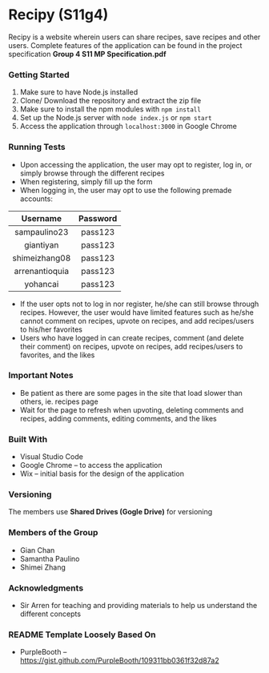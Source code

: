 # Recipy (S11g4)
Recipy is a website wherein users can share recipes, save recipes and other users. Complete features of the application can be found in the project specification **Group 4 S11 MP Specification.pdf**

### Getting Started
1. Make sure to have Node.js installed  
1. Clone/ Download the repository and extract the zip file  
1. Make sure to install the npm modules with `npm install`
1. Set up the Node.js server with `node index.js` or `npm start`
1. Access the application through `localhost:3000` in Google Chrome  

### Running Tests
* Upon accessing the application, the user may opt to register, log in, or simply browse through the different recipes  
* When registering, simply fill up the form  
* When logging in, the user may opt to use the following premade accounts:  

| Username | Password |
|:---:|:---:|
|sampaulino23|pass123|
|giantiyan|pass123|
|shimeizhang08|pass123|
|arrenantioquia|pass123|
|yohancai|pass123|

* If the user opts not to log in nor register, he/she can still browse through recipes. However, the user would have limited features such as he/she cannot comment on recipes, upvote on recipes, and add recipes/users to his/her favorites  
* Users who have logged in can create recipes, comment (and delete their comment) on recipes, upvote on recipes, add recipes/users to favorites, and the likes  

### Important Notes
* Be patient as there are some pages in the site that load slower than others, ie. recipes page  
* Wait for the page to refresh when upvoting, deleting comments and recipes, adding comments, editing comments, and the likes  

### Built With 
* Visual Studio Code  
* Google Chrome – to access the application  
* Wix – initial basis for the design of the application  

### Versioning
The members use **Shared Drives (Gogle Drive)** for versioning  

### Members of the Group
* Gian Chan  
* Samantha Paulino  
* Shimei Zhang  

### Acknowledgments
* Sir Arren for teaching and providing materials to help us understand the different concepts  

### README Template Loosely Based On
* PurpleBooth – https://gist.github.com/PurpleBooth/109311bb0361f32d87a2











